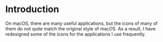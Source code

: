 # Introduction
On macOS, there are many useful applications, but the icons of many of them do not quite match the original style of macOS. As a result, I have redesigned some of the icons for the applications I use frequently.
